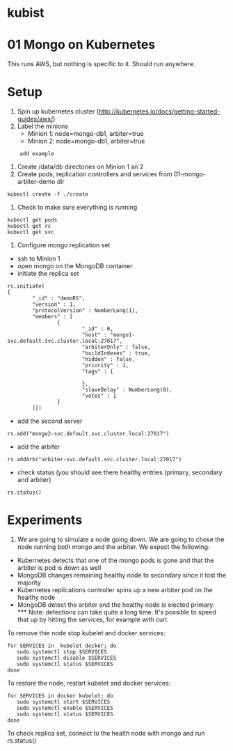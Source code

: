 # kubist

01 Mongo on Kubernetes
=====

This runs AWS, but nothing is specific to it.  Should run anywhere.

Setup
===

1. Spin up kubernetes cluster (http://kubernetes.io/docs/getting-started-guides/aws/)
1. Label the minions
    * Minion 1: node=mongo-db1, arbiter=true
    * Minion 2: node=mongo-db1, arbiter=true
````	
	add example
````
1. Create /data/db directories on Minion 1 an 2
1. Create pods, replication controllers and services from 01-mongo-arbiter-demo dir
````
kubectl create -f ./create
````
1. Check to make sure everything is running
````
kubectl get pods
kubectl get rc
kubectl get svc
````
1. Configure mongo replication set
* ssh  to  Minion 1
* open mongo on the MongoDB container
* initiate the replica set
````
rs.initiate(
{
        "_id" : "demoRS",
        "version" : 1,
        "protocolVersion" : NumberLong(1),
        "members" : [
                {
                        "_id" : 0,
                        "host" : "mongo1-svc.default.svc.cluster.local:27017",
                        "arbiterOnly" : false,
                        "buildIndexes" : true,
                        "hidden" : false,
                        "priority" : 1,
                        "tags" : {

                        },
                        "slaveDelay" : NumberLong(0),
                        "votes" : 1
                }
        ]})
````
* add the second server
````
rs.add("mongo2-svc.default.svc.cluster.local:27017")		
````
* add the arbiter
````
rs.addArb("arbiter-svc.default.svc.cluster.local:27017")
````
* check status (you should see there healthy entries (primary, secondary and arbiter)
````
rs.status()
````




Experiments
====
1.  We are going to simulate a node going down.  We are going to chose the node running both mongo and the arbiter.  We expect the following:
* Kubernetes detects that one of the mongo pods is gone and that the arbiter is pod is down as well
* MongoDB changes remaining healthy node to secondary since it lost the majority
* Kubernetes replications controller spins up a new arbiter pod on the healthy node
* MongoDB detect the arbiter and the healthy node is elected primary.  
*** Note: detections can take quite a long time.  It's possible to speed that up by hitting the services, for example with curl.
 
To remove thie node stop kubelet and docker services:
````
for SERVICES in  kubelet docker; do
   sudo systemctl stop $SERVICES
   sudo systemctl disable $SERVICES
   sudo systemctl status $SERVICES
done
````
To restore the node, restart kubelet and docker services:
````
for SERVICES in docker kubelet; do
   sudo systemctl start $SERVICES
   sudo systemctl enable $SERVICES
   sudo systemctl status $SERVICES
done
````
To check replica set, connect to the health node with mongo and run rs.status()


